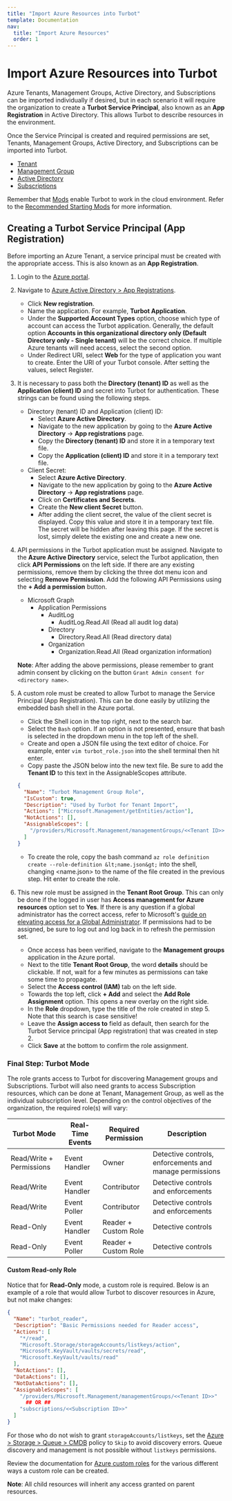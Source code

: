 ```yaml
---
title: "Import Azure Resources into Turbot"
template: Documentation
nav:
  title: "Import Azure Resources"
  order: 1
---
```


# Import Azure Resources into Turbot

Azure Tenants, Management Groups, Active Directory, and Subscriptions can be
imported individually if desired, but in each scenario it will require the
organization to create a **Turbot Service Principal**, also known as an **App
Registration** in Active Directory. This allows Turbot to describe resources in
the environment.

Once the Service Principal is created and required permissions are set, Tenants,
Management Groups, Active Directory, and Subscriptions can be imported into
Turbot.

- [Tenant](guides/azure/import/tenant)
- [Management Group](guides/azure/import/management-group)
- [Active Directory](guides/azure/import/active-directory)
- [Subscriptions](guides/azure/import/subscription)

Remember that [Mods](mods) enable Turbot to work in the cloud environment. Refer
to the [Recommended Starting Mods](mods#recommended-starting-mods) for more
information.

## Creating a Turbot Service Principal (App Registration)

Before importing an Azure Tenant, a service principal must be created with the
appropriate access. This is also known as an **App Registration**.

1. Login to the [Azure portal](https://portal.azure.com/).
2. Navigate to
   [Azure Active Directory > App Registrations](https://portal.azure.com/#blade/Microsoft_AAD_IAM/ActiveDirectoryMenuBlade/RegisteredApps).

   - Click **New registration**.
   - Name the application. For example, **Turbot Application**.
   - Under the **Supported Account Types** option, choose which type of account
     can access the Turbot application. Generally, the default option **Accounts
     in this organizational directory only (Default Directory only - Single
     tenant)** will be the correct choice. If multiple Azure tenants will need
     access, select the second option.
   - Under Redirect URI, select **Web** for the type of application you want to
     create. Enter the URI of your Turbot console. After setting the values,
     select Register.

3. It is necessary to pass both the **Directory (tenant) ID** as well as the
   **Application (client) ID** and secret into Turbot for authentication. These
   strings can be found using the following steps.

   - Directory (tenant) ID and Application (client) ID:
     - Select **Azure Active Directory**.
     - Navigate to the new application by going to the **Azure Active
       Directory** -> **App registrations** page.
     - Copy the **Directory (tenant) ID** and store it in a temporary text file.
     - Copy the **Application (client) ID** and store it in a temporary text
       file.
   - Client Secret:
     - Select **Azure Active Directory**.
     - Navigate to the new application by going to the **Azure Active
       Directory** -> **App registrations** page.
     - Click on **Certificates and Secrets**.
     - Create the **New client Secret** button.
     - After adding the client secret, the value of the client secret is
       displayed. Copy this value and store it in a temporary text file. The
       secret will be hidden after leaving this page. If the secret is lost,
       simply delete the existing one and create a new one.

4. API permissions in the Turbot application must be assigned. Navigate to the
   **Azure Active Directory** service, select the Turbot application, then click
   **API Permissions** on the left side. If there are any existing permissions,
   remove them by clicking the three dot menu icon and selecting **Remove
   Permission**. Add the following API Permissions using the **+ Add a
   permission** button.

   - Microsoft Graph
     - Application Permissions
       - AuditLog
         - AuditLog.Read.All (Read all audit log data)
       - Directory
         - Directory.Read.All (Read directory data)
       - Organization
         - Organization.Read.All (Read organization information)

   **Note**: After adding the above permissions, please remember to grant admin
   consent by clicking on the button `Grant Admin consent for <directory name>`.

5. A custom role must be created to allow Turbot to manage the Service Principal
   (App Registration). This can be done easily by utilizing the embedded bash
   shell in the Azure portal.

   - Click the Shell icon in the top right, next to the search bar.
   - Select the `Bash` option. If an option is not presented, ensure that bash
     is selected in the dropdown menu in the top left of the shell.
   - Create and open a JSON file using the text editor of choice. For example,
     enter `vim turbot_role.json` into the shell terminal then hit enter.
   - Copy paste the JSON below into the new text file. Be sure to add the
     **Tenant ID** to this text in the AssignableScopes attribute.

   ```json
   {
     "Name": "Turbot Management Group Role",
     "IsCustom": true,
     "Description": "Used by Turbot for Tenant Import",
     "Actions": ["Microsoft.Management/getEntities/action"],
     "NotActions": [],
     "AssignableScopes": [
       "/providers/Microsoft.Management/managementGroups/<<Tenant ID>>"
     ]
   }
   ```

   - To create the role, copy the bash command
     `az role definition create --role-definition &lt;name.json&gt;` into the
     shell, changing &lt;name.json&gt; to the name of the file created in the
     previous step. Hit enter to create the role.

6. This new role must be assigned in the **Tenant Root Group**. This can only be
   done if the logged in user has **Access management for Azure resources**
   option set to **Yes**. If there is any question if a global administrator has
   the correct access, refer to Microsoft's
   [guide on elevating access for a Global Administrator](https://docs.microsoft.com/en-us/azure/role-based-access-control/elevate-access-global-admin).
   If permissions had to be assigned, be sure to log out and log back in to
   refresh the permission set.
   - Once access has been verified, navigate to the **Management groups**
     application in the Azure portal.
   - Next to the title **Tenant Root Group**, the word **details** should be
     clickable. If not, wait for a few minutes as permissions can take some time
     to propagate.
   - Select the **Access control (IAM)** tab on the left side.
   - Towards the top left, click **+ Add** and select the **Add Role
     Assignment** option. This opens a new overlay on the right side.
   - In the **Role** dropdown, type the title of the role created in step 5.
     Note that this search is case sensitive!
   - Leave the **Assign access to** field as default, then search for the Turbot
     Service principal (App registration) that was created in step 2.
   - Click **Save** at the bottom to confirm the role assignment.

### Final Step: Turbot Mode

The role grants access to Turbot for discovering Management groups and
Subscriptions. Turbot will also need grants to access Subscription resources,
which can be done at Tenant, Management Group, as well as the individual
subscription level. Depending on the control objectives of the organization, the
required role(s) will vary:

| **Turbot Mode**          | **Real-Time Events** | **Required Permission** | **Description**                                         |
| ------------------------ | -------------------- | ----------------------- | ------------------------------------------------------- |
| Read/Write + Permissions | Event Handler        | Owner                   | Detective controls, enforcements and manage permissions |
| Read/Write               | Event Handler        | Contributor             | Detective controls and enforcements                     |
| Read/Write               | Event Poller         | Contributor             | Detective controls and enforcements                     |
| Read-Only                | Event Handler        | Reader + Custom Role    | Detective controls                                      |
| Read-Only                | Event Poller         | Reader + Custom Role    | Detective controls                                      |

#### Custom Read-only Role

Notice that for **Read-Only** mode, a custom role is required. Below is an
example of a role that would allow Turbot to discover resources in Azure, but
not make changes:

```json
{
  "Name": "turbot_reader",
  "Description": "Basic Permissions needed for Reader access",
  "Actions": [
    "*/read",
    "Microsoft.Storage/storageAccounts/listkeys/action",
    "Microsoft.KeyVault/vaults/secrets/read",
    "Microsoft.KeyVault/vaults/read"
  ],
  "NotActions": [],
  "DataActions": [],
  "NotDataActions": [],
  "AssignableScopes": [
    "/providers/Microsoft.Management/managementGroups/<<Tenant ID>>"
      ## OR ##
    "subscriptions/<<Subscription ID>>"
  ]
}
```

For those who do not wish to grant `storageAccounts/listkeys`, set the
[Azure > Storage > Queue > CMDB](/guardrails/docs/mods/azure/azure-storage/policy#azure--storage--queue--cmdb)
policy to `Skip` to avoid discovery errors. Queue discovery and management is
not possible without `listkeys` permissions.

Review the documentation for
[Azure custom roles](https://docs.microsoft.com/en-us/azure/role-based-access-control/custom-roles)
for the various different ways a custom role can be created.

**Note**: All child resources will inherit any access granted on parent
resources.
